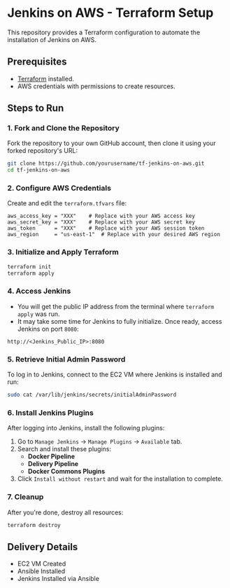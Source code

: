 # Jenkins on AWS - Terraform Setup

This repository provides a Terraform configuration to automate the installation of Jenkins on AWS.

## Prerequisites

- [Terraform](https://www.terraform.io/downloads.html) installed.
- AWS credentials with permissions to create resources.

## Steps to Run

### 1. Fork and Clone the Repository

Fork the repository to your own GitHub account, then clone it using your forked repository's URL:

```sh
git clone https://github.com/yourusername/tf-jenkins-on-aws.git
cd tf-jenkins-on-aws
```

### 2. Configure AWS Credentials

Create and edit the `terraform.tfvars` file:

```hcl
aws_access_key = "XXX"    # Replace with your AWS access key
aws_secret_key = "XXX"    # Replace with your AWS secret key
aws_token      = "XXX"    # Replace with your AWS session token
aws_region     = "us-east-1"  # Replace with your desired AWS region
```

### 3. Initialize and Apply Terraform

```sh
terraform init
terraform apply
```

### 4. Access Jenkins

- You will get the public IP address from the terminal where `terraform apply` was run.
- It may take some time for Jenkins to fully initialize. Once ready, access Jenkins on port `8080`:

```
http://<Jenkins_Public_IP>:8080
```

### 5. Retrieve Initial Admin Password

To log in to Jenkins, connect to the EC2 VM where Jenkins is installed and run:

```sh
sudo cat /var/lib/jenkins/secrets/initialAdminPassword
```

### 6. Install Jenkins Plugins

After logging into Jenkins, install the following plugins:

1. Go to `Manage Jenkins` → `Manage Plugins` → `Available` tab.
2. Search and install these plugins:
   - **Docker Pipeline**
   - **Delivery Pipeline**
   - **Docker Commons Plugins**
3. Click `Install without restart` and wait for the installation to complete.

### 7. Cleanup

After you're done, destroy all resources:

```sh
terraform destroy
```

## Delivery Details

- EC2 VM Created
- Ansible Installed
- Jenkins Installed via Ansible
